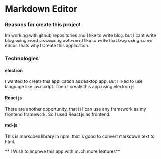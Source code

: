 # Markdown Editor

### Reasons for create this project

Im working with github repositories and I like to write blog. but I cant write blog using word processing software.I like to write that blog using some editor. thats why I Create this application.

### Technologies

#### electron

I wanted to create this application as desktop app. But I liked to use language like javascript. Then I create this app using electron js

#### React js

There are another opportunity. that is I can use any framework as my frontend framework. So I used React js as frontend.

#### md-js

This is markdoen library in npm. that is good to convert markdown text to html.

** I Wish to improve this app with much more features**
